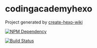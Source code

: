 # codingacademyhexo

Project generated by [create-hexo-wiki](https://tech-query.me/create-hexo-wiki/)

[![NPM Dependency](https://david-dm.org/Akagilnc/CodingAcademyHexo.svg)](https://david-dm.org/Akagilnc/CodingAcademyHexo)

[![Build Status](https://travis-ci.com/Akagilnc/CodingAcademyHexo.svg?branch=master)](https://travis-ci.org/Akagilnc/CodingAcademyHexo)
